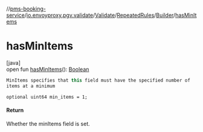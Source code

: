 //[pms-booking-service](../../../../../index.md)/[io.envoyproxy.pgv.validate](../../../index.md)/[Validate](../../index.md)/[RepeatedRules](../index.md)/[Builder](index.md)/[hasMinItems](has-min-items.md)

# hasMinItems

[java]\
open fun [hasMinItems](has-min-items.md)(): [Boolean](https://kotlinlang.org/api/core/kotlin-stdlib/kotlin/-boolean/index.html)

```kotlin
MinItems specifies that this field must have the specified number of
items at a minimum

```
`optional uint64 min_items = 1;`

#### Return

Whether the minItems field is set.